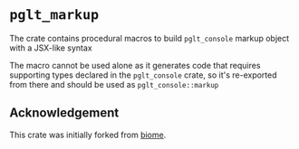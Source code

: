 # `pglt_markup`

The crate contains procedural macros to build `pglt_console` markup object with a JSX-like syntax

The macro cannot be used alone as it generates code that requires supporting types declared in the
`pglt_console` crate, so it's re-exported from there and should be used as `pglt_console::markup`

## Acknowledgement

This crate was initially forked from [biome](https://github.com/biomejs/biome).

